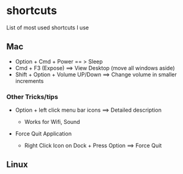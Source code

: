 # shortcuts
List of most used shortcuts I use


## Mac
* Option + Cmd + Power == >  Sleep
* Cmd + F3 (Expose) ==> View Desktop (move all windows aside)
* Shift + Option + Volume UP/Down ==> Change volume in smaller increments

### Other Tricks/tips
* Option + left click menu bar icons ==> Detailed description
  * Works for Wifi, Sound

* Force Quit Application
  * Right Click Icon on Dock + Press Option ==> Force Quit
## Linux 

